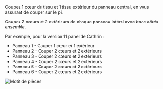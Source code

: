 Coupez 1 cœur de tissu et 1 tissu extérieur du panneau central, en vous assurant de couper sur le pli.

Coupez 2 cœurs et 2 extérieurs de chaque panneau latéral avec *bons côtés ensemble*.

Par exemple, pour la version 11 panel de Cathrin :

*   Panneau 1 - Couper 1 cœur et 1 extérieur
*   Panneau 2 - Couper 2 cœurs et 2 extérieurs
*   Panneau 3 - Couper 2 cœurs et 2 extérieurs
*   Panneau 4 - Couper 2 cœurs et 2 extérieurs
*   Panneau 5 - Couper 2 cœurs et 2 extérieurs
*   Panneau 6 - Couper 2 cœurs et 2 extérieurs

![Motif de pièces](cathrin\_cutting.png)
